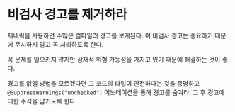 # 비검사 경고를 제거하라

제네릭을 사용하면 수많은 컴파일러 경고를 보게된다. 이 비검사 경고는 중요하기 때문에 무시하지 말고 꼭 처리하도록 한다.

꼭 문제를 일으키지 않지만 잠재적 위험 가능성을 가지고 있기 때문에 해결하는 것이 좋다.

경고를 없앨 방법을 모르겠다면 그 코드의 타입이 안전하다는 것을 증명하고 `@SuppressWarnings("unchecked")` 어노테이션을 통해 경고를 숨겨라. 그 후 경고에 대한 주석을 남기도록 한다.
